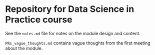 # Repository for Data Science in Practice course

See the `notes.md` file for notes on the module design and content.

`PRs_vague_thoughts.md` contains vague thoughts from the first meeting
about the module.
